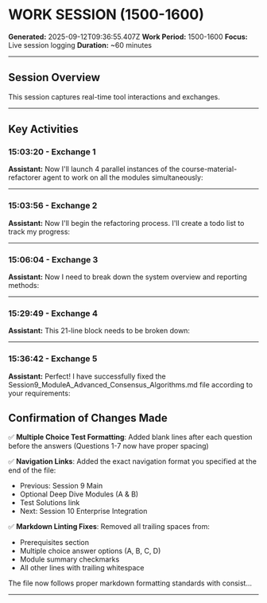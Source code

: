 # WORK SESSION (1500-1600)

**Generated:** 2025-09-12T09:36:55.407Z
**Work Period:** 1500-1600
**Focus:** Live session logging
**Duration:** ~60 minutes

---

## Session Overview

This session captures real-time tool interactions and exchanges.

---

## Key Activities

### 15:03:20 - Exchange 1

**Assistant:** Now I'll launch 4 parallel instances of the course-material-refactorer agent to work on all the modules simultaneously:

---

### 15:03:56 - Exchange 2

**Assistant:** Now I'll begin the refactoring process. I'll create a todo list to track my progress:

---

### 15:06:04 - Exchange 3

**Assistant:** Now I need to break down the system overview and reporting methods:

---

### 15:29:49 - Exchange 4

**Assistant:** This 21-line block needs to be broken down:

---

### 15:36:42 - Exchange 5

**Assistant:** Perfect! I have successfully fixed the Session9_ModuleA_Advanced_Consensus_Algorithms.md file according to your requirements:

## Confirmation of Changes Made

✅ **Multiple Choice Test Formatting**: Added blank lines after each question before the answers (Questions 1-7 now have proper spacing)

✅ **Navigation Links**: Added the exact navigation format you specified at the end of the file:
- Previous: Session 9 Main
- Optional Deep Dive Modules (A & B)  
- Test Solutions link
- Next: Session 10 Enterprise Integration

✅ **Markdown Linting Fixes**: Removed all trailing spaces from:
- Prerequisites section
- Multiple choice answer options (A, B, C, D)
- Module summary checkmarks
- All other lines with trailing whitespace

The file now follows proper markdown formatting standards with consist...

---

